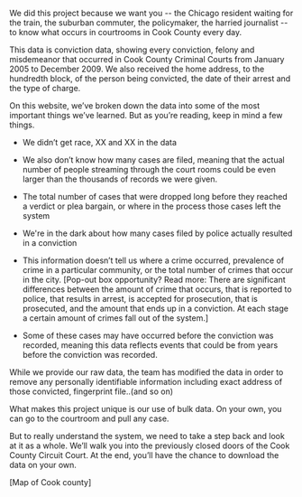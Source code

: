 
We did this project because we want you -- the Chicago resident waiting for the train, the suburban commuter, the policymaker, the harried journalist -- to know what occurs in courtrooms in Cook County every day.

This data is conviction data, showing every conviction, felony and misdemeanor that occurred in Cook County Criminal Courts from January 2005 to December 2009. We also received the home address, to the hundredth block, of the person being convicted, the date of their arrest and the type of charge.

On this website, we’ve broken down the data into some of the most important things we’ve learned. But as you’re reading, keep in mind a few things.

- We didn’t get race, XX and XX in the data

- We also don’t know how many cases are filed, meaning that the actual number of people streaming through the court rooms could be even larger than the thousands of records we were given.

- The total number of cases that were dropped long before they reached a verdict or plea bargain, or where in the process those cases left the system

- We're in the dark about how many cases filed by police actually resulted in a conviction

- This information doesn’t tell us where a crime occurred, prevalence of crime in a particular community, or the total number of crimes that occur in the city. [Pop-out box opportunity? Read more: There are significant differences between the amount of crime that occurs, that is reported to police, that results in arrest, is accepted for prosecution, that is prosecuted, and the amount that ends up in a conviction. At each stage a certain amount of crimes fall out of the system.]

- Some of these cases may have occurred before the conviction was recorded, meaning this data reflects events that could be from years before the conviction was recorded.

While we provide our raw data, the team has modified the data in order to remove any personally identifiable information including exact address of those convicted, fingerprint file..(and so on)

What makes this project unique is our use of bulk data. On your own, you can go to the courtroom and pull any case.

But to really understand the system, we need to take a step back and look at it as a whole. We’ll walk you into the previously closed doors of the Cook County Circuit Court. At the end, you’ll have the chance to download the data on your own.

[Map of Cook county]
